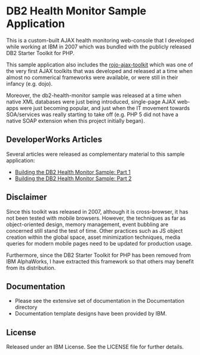 DB2 Health Monitor Sample Application
=====================================
This is a custom-built AJAX health monitoring web-console that I developed while
working at IBM in 2007 which was bundled with the publicly released DB2 Starter
Toolkit for PHP.  

This sample application also includes the
[rojo-ajax-toolkit](https://github.com/natural-affinity/rojo-ajax-toolkit) which
was one of the very first AJAX toolkits that was developed and released at a
time when almost no commerical frameworks were available, or were still in their
infancy (e.g. dojo).  

Moreover, the db2-health-monitor sample was released at a time 
when native XML databases were just being introduced, single-page AJAX web-apps were 
just becoming popular, and just when the IT movement towards SOA/services was really 
starting to take off (e.g. PHP 5 did not have a native SOAP extension when this project
initially began).  

DeveloperWorks Articles
-----------------------
Several articles were released as complementary material to this sample application:
* [Building the DB2 Health Monitor Sample: Part 1](http://www.ibm.com/developerworks/data/library/techarticle/dm-0712tejpar)
* [Building the DB2 Health Monitor Sample: Part 2](http://www.ibm.com/developerworks/data/library/techarticle/dm-0801tejpar)


Disclaimer
----------
Since this toolkit was released in 2007, although it is cross-browser,
it has not been tested with mobile browsers.  However, the techniques as far as 
object-oriented design, memory management, event bubbling are concerned still 
stand the test of time.  Other practices such as JS object creation within the 
global space, asset minimization techniques, media queries for modern mobile 
pages need to be updated for production usage.  

Furthermore, since the DB2 Starter Toolkit for PHP has been removed from IBM
AlphaWorks, I have extracted this framework so that others may benefit from
its distribution.


Documentation
-------------
* Please see the extensive set of documentation in the Documentation directory
* Documentation template designs have been provided by IBM.


License
-------
Released under an IBM License.  See the LICENSE file for further details.
